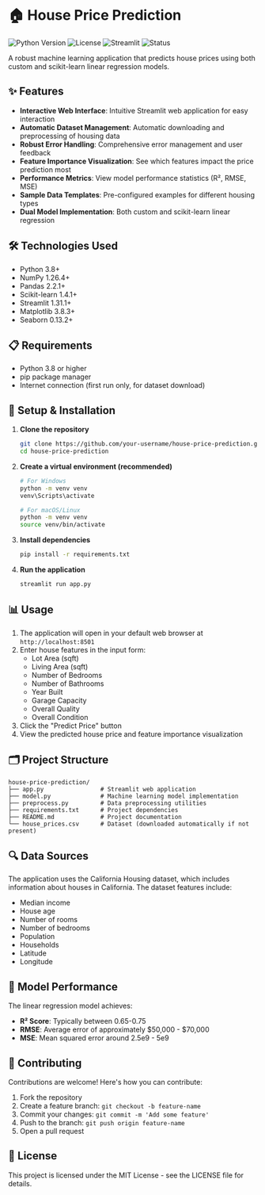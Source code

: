 # 🏠 House Price Prediction

![Python Version](https://img.shields.io/badge/python-3.8%2B-blue)
![License](https://img.shields.io/badge/license-MIT-green)
![Streamlit](https://img.shields.io/badge/streamlit-1.31.1%2B-orange)
![Status](https://img.shields.io/badge/status-production--ready-brightgreen)

A robust machine learning application that predicts house prices using both custom and scikit-learn linear regression models. 

## ✨ Features

- **Interactive Web Interface**: Intuitive Streamlit web application for easy interaction
- **Automatic Dataset Management**: Automatic downloading and preprocessing of housing data
- **Robust Error Handling**: Comprehensive error management and user feedback
- **Feature Importance Visualization**: See which features impact the price prediction most
- **Performance Metrics**: View model performance statistics (R², RMSE, MSE)
- **Sample Data Templates**: Pre-configured examples for different housing types
- **Dual Model Implementation**: Both custom and scikit-learn linear regression

## 🛠️ Technologies Used

- Python 3.8+
- NumPy 1.26.4+
- Pandas 2.2.1+
- Scikit-learn 1.4.1+
- Streamlit 1.31.1+
- Matplotlib 3.8.3+
- Seaborn 0.13.2+

## 📋 Requirements

- Python 3.8 or higher
- pip package manager
- Internet connection (first run only, for dataset download)

## 🚀 Setup & Installation

1. **Clone the repository**
   ```bash
   git clone https://github.com/your-username/house-price-prediction.git
   cd house-price-prediction
   ```

2. **Create a virtual environment (recommended)**
   ```bash
   # For Windows
   python -m venv venv
   venv\Scripts\activate

   # For macOS/Linux
   python -m venv venv
   source venv/bin/activate
   ```

3. **Install dependencies**
   ```bash
   pip install -r requirements.txt
   ```

4. **Run the application**
   ```bash
   streamlit run app.py
   ```

## 📊 Usage

1. The application will open in your default web browser at `http://localhost:8501`
2. Enter house features in the input form:
   - Lot Area (sqft)
   - Living Area (sqft)
   - Number of Bedrooms
   - Number of Bathrooms
   - Year Built
   - Garage Capacity
   - Overall Quality
   - Overall Condition
3. Click the "Predict Price" button
4. View the predicted house price and feature importance visualization

## 🗂️ Project Structure

```
house-price-prediction/
├── app.py                # Streamlit web application
├── model.py              # Machine learning model implementation
├── preprocess.py         # Data preprocessing utilities
├── requirements.txt      # Project dependencies
├── README.md             # Project documentation
└── house_prices.csv      # Dataset (downloaded automatically if not present)
```


## 🔍 Data Sources

The application uses the California Housing dataset, which includes information about houses in California. The dataset features include:
- Median income
- House age
- Number of rooms
- Number of bedrooms
- Population
- Households
- Latitude
- Longitude

## 🧪 Model Performance

The linear regression model achieves:
- **R² Score**: Typically between 0.65-0.75
- **RMSE**: Average error of approximately $50,000 - $70,000
- **MSE**: Mean squared error around 2.5e9 - 5e9



## 🤝 Contributing

Contributions are welcome! Here's how you can contribute:

1. Fork the repository
2. Create a feature branch: `git checkout -b feature-name`
3. Commit your changes: `git commit -m 'Add some feature'`
4. Push to the branch: `git push origin feature-name`
5. Open a pull request

## 📄 License

This project is licensed under the MIT License - see the LICENSE file for details.
